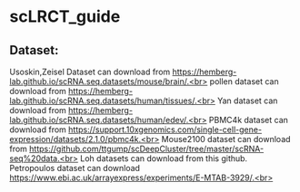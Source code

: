 # scLRCT_guide
## Dataset:
Usoskin,Zeisel Dataset can download from https://hemberg-lab.github.io/scRNA.seq.datasets/mouse/brain/.<br>
pollen dataset can download from https://hemberg-lab.github.io/scRNA.seq.datasets/human/tissues/.<br>
Yan dataset can download from https://hemberg-lab.github.io/scRNA.seq.datasets/human/edev/.<br>
PBMC4k dataset can download from https://support.10xgenomics.com/single-cell-gene-expression/datasets/2.1.0/pbmc4k.<br>
Mouse2100 dataset can download from https://github.com/ttgump/scDeepCluster/tree/master/scRNA-seq%20data.<br> 
Loh datasets can download from this github.<br>
Petropoulos dataset can download https://www.ebi.ac.uk/arrayexpress/experiments/E-MTAB-3929/.<br>
